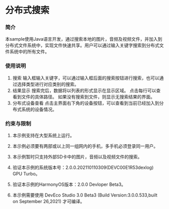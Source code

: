 # **分布式搜索**

### 简介

​    本sample使用Java语言开发，通过搜索本地的图片，音频及视频文件，并加入到分布式文件系统中，实现文件快速共享。用户可以通过输入关键字搜索到分布式文件系统中的所有文件。

### 使用说明

1. 搜索
	输入框输入关键字，可以通过输入框后面的搜索按钮进行搜索，也可以通过选择类型进行对应类别的搜索。
2. 结果显示
	搜索完后，数据将以列表的形式显示在显示区域。
	点击每行可以查看到文件的具体路径。
	如果没有搜索到文件，则显示无搜索结果的界面。
3. 分布式设备查看
	点击主界面右下角的设备按钮，可以查看到当前已经加入到分布式系统的设备情况。

### 约束与限制

1. 本示例支持在大型系统上运行。
   
2. 本示例必须要有两部或以上同一组网内的手机，多手机必须登录同一用户。
3. 本示例暂时只支持外部SD卡中的图片，音频以及视频文件的搜索。
4. 验证本示例的系统版本号：2.0.0.202110110309(DEVC00E1R53dexlog) GPU Turbo。
5. 验证本示例的HarmonyOS版本：2.0.0 Devloper Beta3。
6. 本示例需要使用 DevEco Studio 3.0 Beta3 (Build Version:3.0.0.533,built on September 26,2021) 才可编译。
